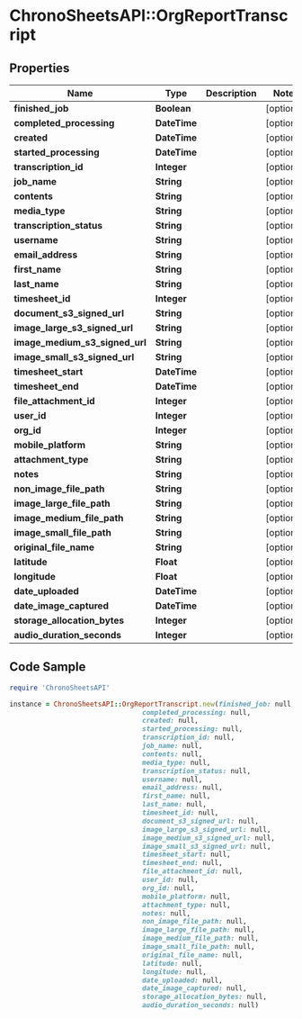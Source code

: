 # ChronoSheetsAPI::OrgReportTranscript

## Properties

Name | Type | Description | Notes
------------ | ------------- | ------------- | -------------
**finished_job** | **Boolean** |  | [optional] 
**completed_processing** | **DateTime** |  | [optional] 
**created** | **DateTime** |  | [optional] 
**started_processing** | **DateTime** |  | [optional] 
**transcription_id** | **Integer** |  | [optional] 
**job_name** | **String** |  | [optional] 
**contents** | **String** |  | [optional] 
**media_type** | **String** |  | [optional] 
**transcription_status** | **String** |  | [optional] 
**username** | **String** |  | [optional] 
**email_address** | **String** |  | [optional] 
**first_name** | **String** |  | [optional] 
**last_name** | **String** |  | [optional] 
**timesheet_id** | **Integer** |  | [optional] 
**document_s3_signed_url** | **String** |  | [optional] 
**image_large_s3_signed_url** | **String** |  | [optional] 
**image_medium_s3_signed_url** | **String** |  | [optional] 
**image_small_s3_signed_url** | **String** |  | [optional] 
**timesheet_start** | **DateTime** |  | [optional] 
**timesheet_end** | **DateTime** |  | [optional] 
**file_attachment_id** | **Integer** |  | [optional] 
**user_id** | **Integer** |  | [optional] 
**org_id** | **Integer** |  | [optional] 
**mobile_platform** | **String** |  | [optional] 
**attachment_type** | **String** |  | [optional] 
**notes** | **String** |  | [optional] 
**non_image_file_path** | **String** |  | [optional] 
**image_large_file_path** | **String** |  | [optional] 
**image_medium_file_path** | **String** |  | [optional] 
**image_small_file_path** | **String** |  | [optional] 
**original_file_name** | **String** |  | [optional] 
**latitude** | **Float** |  | [optional] 
**longitude** | **Float** |  | [optional] 
**date_uploaded** | **DateTime** |  | [optional] 
**date_image_captured** | **DateTime** |  | [optional] 
**storage_allocation_bytes** | **Integer** |  | [optional] 
**audio_duration_seconds** | **Integer** |  | [optional] 

## Code Sample

```ruby
require 'ChronoSheetsAPI'

instance = ChronoSheetsAPI::OrgReportTranscript.new(finished_job: null,
                                 completed_processing: null,
                                 created: null,
                                 started_processing: null,
                                 transcription_id: null,
                                 job_name: null,
                                 contents: null,
                                 media_type: null,
                                 transcription_status: null,
                                 username: null,
                                 email_address: null,
                                 first_name: null,
                                 last_name: null,
                                 timesheet_id: null,
                                 document_s3_signed_url: null,
                                 image_large_s3_signed_url: null,
                                 image_medium_s3_signed_url: null,
                                 image_small_s3_signed_url: null,
                                 timesheet_start: null,
                                 timesheet_end: null,
                                 file_attachment_id: null,
                                 user_id: null,
                                 org_id: null,
                                 mobile_platform: null,
                                 attachment_type: null,
                                 notes: null,
                                 non_image_file_path: null,
                                 image_large_file_path: null,
                                 image_medium_file_path: null,
                                 image_small_file_path: null,
                                 original_file_name: null,
                                 latitude: null,
                                 longitude: null,
                                 date_uploaded: null,
                                 date_image_captured: null,
                                 storage_allocation_bytes: null,
                                 audio_duration_seconds: null)
```


